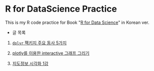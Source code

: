 # R for DataScience Practice
This is my R code practice for Book "[R for Data Science](http://r4ds.had.co.nz/)" in Korean ver.

* 글 목록
1. [`dplyr` 팩키지 주요 동사 5가지](https://github.com/issactoast/RforDataSciencePractice/tree/master/md/tidy_main_verse5.md)

2. [plotly를 이용한 interactive 그래프 그리기](https://issactoast.github.io/rprog2-plotly.html)

3. [지도정보 시각화 1강](https://github.com/issactoast/RforDataSciencePractice/blob/master/md/map1.md)